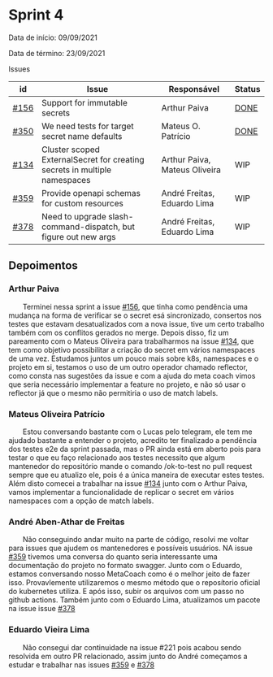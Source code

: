 # Sprint 4

Data de início: 09/09/2021

Data de término: 23/09/2021

Issues

| id                                                                      | Issue                                                                     | Responsável                   | Status                                                                |
| ----------------------------------------------------------------------- | ------------------------------------------------------------------------- | ----------------------------- | --------------------------------------------------------------------- |
| [#156](https://github.com/external-secrets/external-secrets/issues/156) | Support for immutable secrets                                             | Arthur Paiva                  | [DONE](https://github.com/external-secrets/external-secrets/pull/329) |
| [#350](https://github.com/external-secrets/external-secrets/issues/350) | We need tests for target secret name defaults | Mateus O. Patrício | [DONE](https://github.com/external-secrets/external-secrets/pull/369) |
| [#134](https://github.com/external-secrets/external-secrets/issues/134) | Cluster scoped ExternalSecret for creating secrets in multiple namespaces | Arthur Paiva, Mateus Oliveira | WIP                                                                   |
| [#359](https://github.com/external-secrets/external-secrets/issues/359) | Provide openapi schemas for custom resources | André Freitas, Eduardo Lima | WIP                                                                   |
| [#378](https://github.com/external-secrets/external-secrets/issues/378) | Need to upgrade slash-command-dispatch, but figure out new args | André Freitas, Eduardo Lima | WIP                                                                   |

## Depoimentos

### Arthur Paiva

&emsp;&emsp;Terminei nessa sprint a issue [#156](https://github.com/external-secrets/external-secrets/issues/156), que tinha como pendência uma mudança na forma de verificar se o secret esá sincronizado, consertos nos testes que estavam desatualizados com a nova issue, tive um certo trabalho também com os conflitos gerados no merge. Depois disso, fiz um pareamento com o Mateus Oliveira para trabalharmos na issue [#134](https://github.com/external-secrets/external-secrets/issues/134), que tem como objetivo possibilitar a criação do secret em vários namespaces de uma vez. Estudamos juntos um pouco mais sobre k8s, namespaces e o projeto em si, testamos o uso de um outro operador chamado reflector, como consta nas sugestões da issue e com a ajuda do meta coach vimos que seria necessário implementar a feature no projeto, e não só usar o reflector já que o mesmo não permitiria o uso de match labels.

### Mateus Oliveira Patrício

&emsp;&emsp;Estou conversando bastante com o Lucas pelo telegram, ele tem me ajudado bastante a entender o projeto, acredito ter finalizado a pendência dos testes e2e da sprint passada, mas o PR ainda está em aberto pois para testar o que eu faço relacionado aos testes necessito que algum mantenedor do repositório mande o comando /ok-to-test no pull request sempre que eu atualizo ele, pois é a única maneira de executar estes testes. Além disto comecei a trabalhar na issue [#134](https://github.com/external-secrets/external-secrets/issues/134) junto com o Arthur Paiva, vamos implementar a funcionalidade de replicar o secret em vários namespaces com a opção de match labels.

### André Aben-Athar de Freitas

&emsp;&emsp;Não conseguindo andar muito na parte de código, resolvi me voltar para issues que ajudem os mantenedores e possíveis usuários. NA issue [#359](https://github.com/external-secrets/external-secrets/issues/359) tivemos uma conversa do quanto seria interessante uma documentação do projeto no formato swagger. Junto com o Eduardo, estamos conversando nosso MetaCoach como é o melhor jeito de fazer isso. Provavlemente utilizaremos o mesmo método que o reposítorio oficial do kubernetes utiliza. E após isso, subir os arquivos com um passo no github actions.
Também junto com o Eduardo Lima, atualizamos um pacote na issue issue [#378](https://github.com/external-secrets/external-secrets/issues/378)

### Eduardo Vieira Lima

&emsp;&emsp;Não consegui dar continuidade na issue #221 pois acabou sendo resolvida em outro PR relacionado, assim junto do André começamos a estudar e trabalhar nas issues [#359](https://github.com/external-secrets/external-secrets/issues/359) e [#378](https://github.com/external-secrets/external-secrets/issues/378)